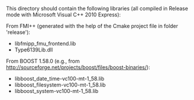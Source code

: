This directory should contain the following libraries (all compiled in Release mode with Microsoft Visual C++ 2010 Express):

From FMI++ (generated with the help of the Cmake project file in folder 'release'):

- libfmipp_fmu_frontend.lib
- Type6139Lib.dll


From BOOST 1.58.0 (e.g., from http://sourceforge.net/projects/boost/files/boost-binaries/):

- libboost_date_time-vc100-mt-1_58.lib
- libboost_filesystem-vc100-mt-1_58.lib
- libboost_system-vc100-mt-1_58.lib
